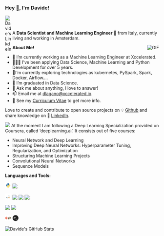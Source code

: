 <!-- <h3 title="hehehe"> Hi there! 👋</h3> -->

<!--
**ZamranxD/ZamranxD** is a ✨ _special_ ✨ repository because its `README.md` (this file) appears on your GitHub profile.

Here are some ideas to get you started:

- 🔭 I’m currently working on ...
- 🌱 I’m currently learning ...
- 👯 I’m looking to collaborate on ...
- 🤔 I’m looking for help with ...
- 💬 Ask me about ...
- 📫 How to reach me: ...
- 😄 Pronouns: ...
- ⚡ Fun fact: ...
-->
<h3 title="hehehe"> Hey 👋, I'm Davide!</h3>

<a href="https://nl.linkedin.com/in/davide-lagano?trk=people_directory">
  <img align="left" alt="Davide's LinkdeIn" width="24px" src="https://cdn.jsdelivr.net/npm/simple-icons@v3/icons/linkedin.svg" />
</a>



<br />
<br />

A **Data Scientist and Machine Learning Engineer** 🚀 from Italy, currently living and working in Amsterdam.

  <img align="right" alt="GIF" src="https://i.pinimg.com/originals/e4/26/70/e426702edf874b181aced1e2fa5c6cde.gif" />

**About Me!**

- 💼 I’m currently working as a Machine Learning Engineer at Xccelerated.
- 👨🏻‍💻 I've been applying Data Science, Machine Learning and Python Development for over 5 years. 
- 🌱I’m currently exploring technologies as kubernetes, PySpark, Spark, Docker, Airflow.... 
- 💎 I’m graduated in Data Science.
- 💬 Ask me about anything, I love to answer!
- 📫 Email me at [dlagano@xccelerated.io](mailto:dlagano@xccelerated.io).
- 📝 See my [Curriculum Vitae]() to get more info.

Love to create and contribute to open source projects on 💡 [Github](https://github.com/DavideLagano) and share knowledge on 🏢 [LinkedIn](https://nl.linkedin.com/in/davide-lagano?trk=people_directory).


<code><img height="20" src="https://neuraspike.com/wp-content/uploads/2020/11/deeplearning-logo-meetup.png"></code> At the moment I am following a Deep Learning Specialization provided on Coursera, called ‘deeplearning.ai’. It consists out of five courses:
-	Neural Network and Deep Learning
-	Improving Deep Neural Networks: Hyperparameter Tuning, Regularization, and Optimization
-	Structuring Machine Learning Projects
-	Convolutional Neural Networks
-	Sequence Models


**Languages and Tools:**  


<code><img height="20" src="https://raw.githubusercontent.com/github/explore/80688e429a7d4ef2fca1e82350fe8e3517d3494d/topics/python/python.png"></code>
<code><img height="20" src="https://download.logo.wine/logo/R_(programming_language)/R_(programming_language)-Logo.wine.png"></code>

<code><img height="20" src="https://raw.githubusercontent.com/github/explore/80688e429a7d4ef2fca1e82350fe8e3517d3494d/topics/mysql/mysql.png"></code>
<code><img height="20" src="https://developers.redhat.com/sites/default/files/styles/article_feature/public/blog/2014/05/homepage-docker-logo.png?itok=zx0e-vcP"></code>
<code><img height="20" src="https://i0.wp.com/softwareengineeringdaily.com/wp-content/uploads/2019/01/Kubernetes_New.png?resize=730%2C389&ssl=1"></code>
<code><img height="20" src="https://upload.wikimedia.org/wikipedia/commons/thumb/f/f3/Apache_Spark_logo.svg/500px-Apache_Spark_logo.svg.png"></code>

<code><img height="20" src="https://kafka.apache.org/images/apache-kafka.png"></code>
<code><img height="20" src="https://cdn.iconscout.com/icon/free/png-256/mongodb-5-1175140.png"></code>

<code><img height="20" src="https://raw.githubusercontent.com/github/explore/80688e429a7d4ef2fca1e82350fe8e3517d3494d/topics/git/git.png"></code>
<code><img height="20" src="https://raw.githubusercontent.com/github/explore/80688e429a7d4ef2fca1e82350fe8e3517d3494d/topics/terminal/terminal.png"></code>

<img src="https://github-readme-stats.vercel.app/api?username=DavideLagano&show_icons=true&hide_border=true&count_private=true&theme=shades-of-purple&icon_color=fad000" alt="Davide's GitHub Stats">


<!---
DavideLagano/DavideLagano is a ✨ special ✨ repository because its `README.md` (this file) appears on your GitHub profile.
You can click the Preview link to take a look at your changes.
--->
